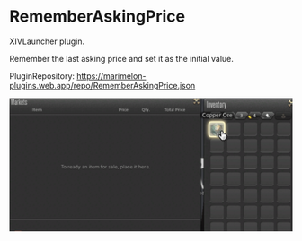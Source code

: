 # RememberAskingPrice

XIVLauncher plugin.

Remember the last asking price and set it as the initial value.

PluginRepository: https://marimelon-plugins.web.app/repo/RememberAskingPrice.json

![](https://github.com/marimelon/RememberAskingPrice/raw/master/res/usage.gif)
